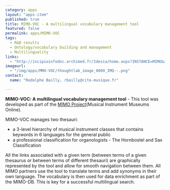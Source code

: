 ```yaml
---
category: apps
layout: "apps-item"
published: true
title: MIMO-VOC - A multilingual vocabulary management tool
featured: false
permalink: apps/MIMO-VOC
tags: 
  - R&D results
  - Ontology/vocabulary building and management
  - Multilinguality
links: 
  - "http://incipioinfodoc.archimed.fr/Idesia/home.aspx?INSTANCE=MIMO&amp;THES=IFD_MIMO_CLASSIF&amp;VIEW=DEFAULT&amp;FORM=0&amp;ACTIVE=TRUE"
imageurl: 
  - "/img/apps/MMO-VOC/thoughtlab_image_0009_IMQ--.png"
contact: 
  name: "Rodolphe Bailly, rbailly@cite-musique.fr"

---
```

**MIMO-VOC: A multilingual vocabulary management tool** - This tool was developed as part of the [MIMO Project](http://www.mimo-project.eu/)(Musical Instrument Museums Online). 

MIMO-VOC manages two thesauri:
* a 3-level hierarchy of musical instrument classes that contains keywords in 6 languages for the general public
* a professional classification for organologists - The Hornbostel and Sax Classification

All the links associated with a given term (between terms of a given thesaurus or between terms of different thesauri) are graphically represented by the tool and allow for smooth navigation between them. All MIMO partners use the tool to translate terms and add synonyms in their own language. The vocabulary is then used for data enrichment as part of the MIMO-DB. This is key for a successful multilingual search.
